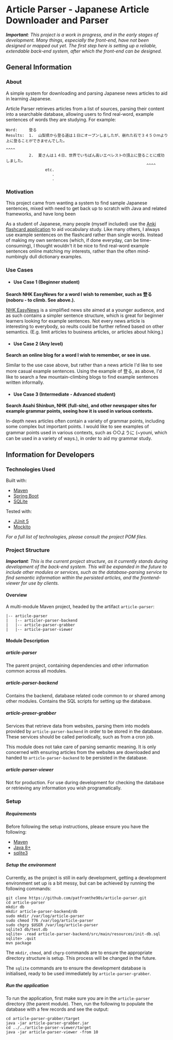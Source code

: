 # Article Parser - Japanese Article Downloader and Parser
*__Important__: This project is a work in progress, and in the early stages of development. Many things, especially the front-end, have not been designed or mapped out yet. The first step here is setting up a reliable, extendable back-end system, after which the front-end can be designed.*
## General Information
### About
A simple system for downloading and parsing Japanese news articles to aid in learning Japanese. 

Article Parser retrieves articles from a list of sources, parsing their content into a searchable database, allowing users to find real-word, example
sentences of words they are studying. For example:

```
Word:     登る
Results:  1.  山梨県から登る道は１日にオープンしましたが、崩れた石で３４５０ｍより上に登ることができませんでした。
                                                                               ^^^^                                           
          2.  夏さんは１４日、世界でいちばん高いエベレストの頂上に登ることに成功しました。
                                                             ^^^^
                 etc.  
                    .
                    .
```

### Motivation

This project came from wanting a system to find sample Japanese sentences, mixed with need to get back up to scratch with Java and related frameworks, and have long been 

As a student of Japanese, many people (myself included) use the [Anki flashcard application](https://apps.ankiweb.net/) to aid vocabulary study. Like many others, I always use example sentences on the flashcard rather than single words. Instead of making my own sentences (which, if done everyday, can be time-consuming), I thought wouldn't it be nice to find real-word example sentences online matching my interests, rather than the often mind-numbingly dull dictionary examples. 

### Use Cases
- #### Use Case 1 (Beginner student)

__Search NHK EasyNews for a word I wish to remember, such as 登る (noboru - to climb. See above.).__

[NHK EasyNews](https://www3.nhk.or.jp/news/easy/) is a simplified news site aimed at a younger audience, and as such contains a simpler sentence structure, which is great for beginner learners looking for example sentences. Not every news article is interesting to everybody, so reults could be further refined based on other semantics. (E.g. limit articles to business articles, or articles about hiking.)

- #### Use Case 2 (Any level)

__Search an online blog for a word I wish to remember, or see in use.__

Similar to the use case above, but rather than a news article I'd like to see more casual example sentences. Using the example of 登る, as above, I'd like to search a few mountain-climbing blogs to find example sentences written informally.

- #### Use Case 3 (Intermediate - Advanced student)

__Search Asahi Shinbun, NHK (full-site), and other newspaper sites for example grammar points, seeing how it is used in various contexts.__

In-depth news articles often contain a variety of grammar points, including some complex but important points. I would like to see examples of grammar points used in various contexts, such as ○○ように (~youni, which can be used in a variety of ways.), in order to aid my grammar study.

## Information for Developers
### Technologies Used

Built with:
- [Maven](https://maven.apache.org/)
- [Spring Boot](https://spring.io/projects/spring-boot)
- [SQLite](https://sqlite.org/index.html)

Tested with:
- [JUnit 5](https://junit.org/junit5/)
- [Mockito](https://site.mockito.org/)

*For a full list of technologies, please consult the project POM files.*

### Project Structure
*__Important__: This is the current project structure, as it currently stands during development of the back-end system. This will be expanded in the future to include other modules or services, such as the database-parsing service to find semantic information within the persisted articles, and the frontend-viewer for use by clients.*
#### Overview
A multi-module Maven project, headed by the artifact `article-parser`:
```
|-- article-parser
|   |-- articler-parser-backend
|   |-- article-parser-grabber
|   |-- article-parser-viewer
```

#### Module Description
##### article-parser
The parent project, containing dependencies and other information common across all modules.

##### article-parser-backend
Contains the backend, database related code common to or shared among other modules. Contains the SQL scripts for setting up the database.

##### article-praser-grabber
Services that retrieve data from websites, parsing them into models provided by `article-parser-backend` in order to be stored in the database. These services should be called periodically, such as from a cron job.

This module does not take care of parsing semantic meaning. It is only concerned with ensuring articles from the websites are downloaded and handed to `article-parser-backend` to be persisted in the database. 

##### article-parser-viewer
Not for production. For use during development for checking the database or retrieving any information you wish programatically.

### Setup
##### Requirements
Before following the setup instructions, please ensure you have the following:
- [Maven](https://maven.apache.org/)
- [Java 8+](https://www.oracle.com/technetwork/java/javase/downloads/index.html)
- [sqlite3](https://sqlite.org/index.html)

##### Setup the environment
Currently, as the project is still in early development, getting a development environment set up is a bit messy, but can be achieved by running the following commands:

```shell
git clone https://github.com/patfromthe90s/article-parser.git
cd article-parser
mkdir db
mkdir article-parser-backend/db
sudo mkdir /var/log/article-parser
sudo chmod 776 /var/log/article-parser
sudo chgrp $USER /var/log/article-parser
sqlite3 db/test.db
sqlite> .read article-parser-backend/src/main/resources/init-db.sql
sqlite> .quit
mvn package
```

The `mkdir`, `chmod`, and `chgrp` commands are to ensure the appropriate directory structure is setup. This process will be changed in the future.

The `sqlite` commands are to ensure the development database is initialised, ready to be used immediately by `article-parser-grabber`.

##### Run the application
To run the application, first make sure you are in the `article-parser` directory (the parent module). Then, run the following to populate the database with a few records and see the output:

```shell
cd article-parser-grabber/target
java -jar article-parser-grabber.jar
cd ../../article-parser-viewer/target
java -jar article-parser-viewer -from 10
```
